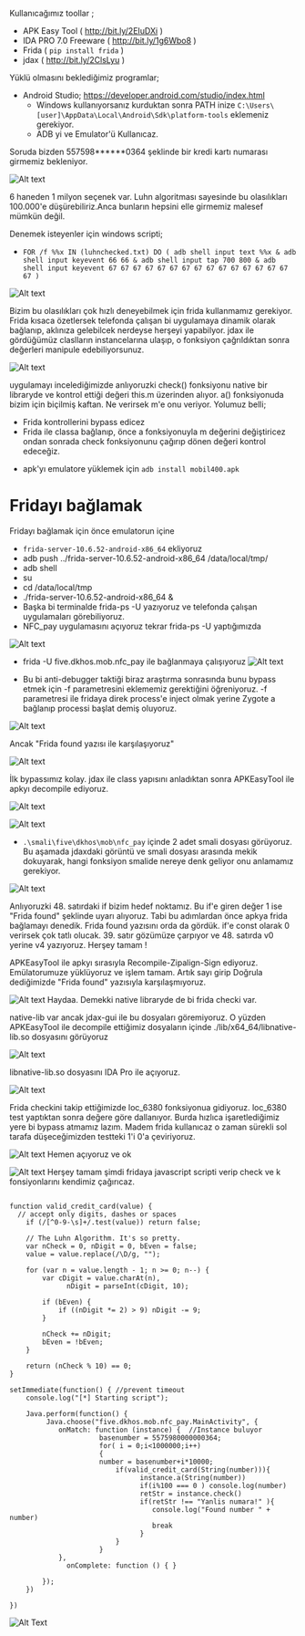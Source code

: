

Kullanıcağımız toollar ;

- APK Easy Tool ( http://bit.ly/2EIuDXi )
- IDA PRO 7.0 Freeware ( http://bit.ly/1g6Wbo8 )
- Frida ( ```pip install frida``` )
- jdax ( http://bit.ly/2ClsLyu )

Yüklü olmasını beklediğimiz programlar;

- Android Studio;
  https://developer.android.com/studio/index.html
  + Windows kullanıyorsanız kurduktan sonra PATH inize  ``` C:\Users\[user]\AppData\Local\Android\Sdk\platform-tools ``` eklemeniz gerekiyor.
  + ADB yi ve Emulator'ü  Kullanıcaz.




Soruda bizden 557598******0364 şeklinde bir kredi kartı numarası girmemiz bekleniyor.

![Alt text](MOBILE400_Resimler/apk_giris.png)

6 haneden 1 milyon seçenek var. Luhn algoritması sayesinde bu olasılıkları 100.000'e düşürebiliriz.Anca bunların hepsini elle girmemiz malesef mümkün değil.

Denemek isteyenler için windows scripti;
+ ```FOR /f %%x IN (luhnchecked.txt) DO ( adb shell input text %%x & adb shell input keyevent 66 66 & adb shell input tap 700 800 & adb shell input keyevent 67 67 67 67 67 67 67 67 67 67 67 67 67 67 67 67 )```

![Alt text](MOBILE400_Resimler/windowsgif.gif)

Bizim bu olasılıkları çok hızlı deneyebilmek için frida kullanmamız gerekiyor. Frida kısaca özetlersek telefonda çalışan bi uygulamaya dinamik olarak bağlanıp, aklınıza gelebilcek nerdeyse herşeyi yapabilyor.
jdax ile gördüğümüz claslların instancelarına ulaşıp, o fonksiyon çağrıldıktan sonra değerleri manipule edebiliyorsunuz.

![Alt text](MOBILE400_Resimler/jdax_view.png)


uygulamayı incelediğimizde anlıyoruzki check() fonksiyonu native bir libraryde ve kontrol ettiği değeri this.m üzerinden alıyor.
a() fonksiyonuda bizim için biçilmiş kaftan. Ne verirsek m'e onu veriyor.
Yolumuz belli;
 - Frida kontrollerini bypass edicez
 - Frida ile classa bağlanıp, önce a fonksiyonuyla m değerini değiştiricez ondan sonrada check fonksiyonunu çağırıp dönen değeri kontrol edeceğiz.

+ apk'yı emulatore yüklemek için ```adb install mobil400.apk```

# Fridayı bağlamak

Fridayı bağlamak için önce emulatorun içine
+  ```frida-server-10.6.52-android-x86_64``` ekliyoruz
+ adb push ../frida-server-10.6.52-android-x86_64 /data/local/tmp/
+ adb shell
+ su
+ cd /data/local/tmp
+ ./frida-server-10.6.52-android-x86_64 &
+ Başka bi terminalde frida-ps -U yazıyoruz ve telefonda çalışan uygulamaları görebiliyoruz.
+ NFC_pay uygulamasını açıyoruz tekrar frida-ps -U yaptığımızda

![Alt text](MOBILE400_Resimler/frida-ps.png)


+ frida -U five.dkhos.mob.nfc_pay ile bağlanmaya çalışıyoruz
![Alt text](MOBILE400_Resimler/frida1.png)


+ Bu bi anti-debugger taktiği biraz araştırma sonrasında bunu bypass etmek için -f parametresini eklememiz gerektiğini öğreniyoruz. -f parametresi ile fridaya direk process'e inject olmak yerine Zygote a bağlanıp processi başlat demiş oluyoruz.

![Alt text](MOBILE400_Resimler/fparameter.png)


Ancak "Frida found yazısı ile karşılaşıyoruz"

![Alt text](MOBILE400_Resimler/frida_found.jpg)

İlk bypassımız kolay. jdax ile class yapısını anladıktan sonra APKEasyTool ile apkyı decompile ediyoruz.

![Alt text](MOBILE400_Resimler/decompile.png)

![Alt text](MOBILE400_Resimler/jdax_view.png)

 + ``` .\smali\five\dkhos\mob\nfc_pay ```  içinde 2 adet smali dosyası görüyoruz. Bu aşamada jdaxdaki görüntü ve smali dosyası arasında mekik dokuyarak, hangi fonksiyon smalide nereye denk geliyor onu anlamamız gerekiyor.

![Alt text](MOBILE400_Resimler/smalibypass.jpg)

 Anlıyoruzki 48. satırdaki if bizim hedef noktamız. Bu if'e giren değer 1 ise "Frida found" şeklinde uyarı alıyoruz. Tabi bu adımlardan önce apkya frida bağlamayı denedik. Frida found yazısını orda da gördük.
 if'e const olarak 0 verirsek çok tatlı olucak. 39. satır gözümüze çarpıyor ve 48. satırda v0 yerine v4 yazıyoruz. Herşey tamam !

 APKEasyTool ile apkyı sırasıyla Recompile-Zipalign-Sign ediyoruz. Emülatorumuze yüklüyoruz ve işlem tamam. Artık sayı girip Doğrula dediğimizde "Frida found" yazısıyla karşılaşmıyoruz.

![Alt text](MOBILE400_Resimler/halafrida.png)
 Haydaa. Demekki native libraryde de bi frida checki var.

 native-lib var ancak jdax-gui ile bu dosyaları göremiyoruz. O yüzden APKEasyTool ile decompile ettiğimiz dosyaların içinde ./lib/x64_64/libnative-lib.so dosyasını görüyoruz


 ![Alt text](MOBILE400_Resimler/native-lib.png)

 libnative-lib.so dosyasını IDA Pro ile açıyoruz.

![Alt text](MOBILE400_Resimler/secenek_ida.png)

 Frida checkini takip ettiğimizde loc_6380 fonksiyonua gidiyoruz. loc_6380 test yaptıktan sonra değere göre dallanıyor. Burda hızlıca işaretlediğimiz yere bi bypass atmamız lazım.
 Madem frida kullanıcaz o zaman sürekli sol tarafa düşeceğimizden  testteki 1'i 0'a çeviriyoruz.

![Alt text](MOBILE400_Resimler/secenekler.png)
 Hemen açıyoruz ve ok

![Alt text](MOBILE400_Resimler/bypass_ok.png)
 Herşey tamam şimdi fridaya javascript scripti verip check ve k fonsiyonlarını kendimiz çağırıcaz.
```

function valid_credit_card(value) {
  // accept only digits, dashes or spaces
	if (/[^0-9-\s]+/.test(value)) return false;

	// The Luhn Algorithm. It's so pretty.
	var nCheck = 0, nDigit = 0, bEven = false;
	value = value.replace(/\D/g, "");

	for (var n = value.length - 1; n >= 0; n--) {
		var cDigit = value.charAt(n),
			  nDigit = parseInt(cDigit, 10);

		if (bEven) {
			if ((nDigit *= 2) > 9) nDigit -= 9;
		}

		nCheck += nDigit;
		bEven = !bEven;
	}

	return (nCheck % 10) == 0;
}

setImmediate(function() { //prevent timeout
    console.log("[*] Starting script");

    Java.perform(function() {
	     Java.choose("five.dkhos.mob.nfc_pay.MainActivity", {
            onMatch: function (instance) {  //Instance buluyor
				      basenumber = 5575980000000364;
				      for( i = 0;i<1000000;i++)
				      {
				      number = basenumber+i*10000;
				          if(valid_credit_card(String(number))){
				                instance.a(String(number))
				                if(i%100 === 0 ) console.log(number)
				                retStr = instance.check()
				                if(retStr !== "Yanlis numara!" ){
					               console.log("Found number " + number)
					               break
				                }
				          }
				      }
            },
              onComplete: function () { }

        });
    })

})
```
![Alt Text](MOBILE400_Resimler/nfchack.gif)
